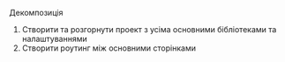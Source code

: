 Декомпозиція

1. Створити та розгорнути проект з усіма основними бібліотеками та налаштуваннями
2. Створити роутинг між основними сторінками